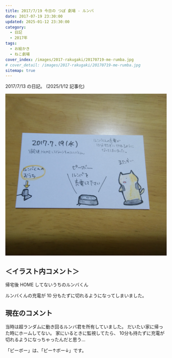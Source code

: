 ```yaml
---
title: 2017/7/19 今日の つぽ 劇場 - ルンバ
date: 2017-07-19 23:30:00
updated: 2025-01-12 23:30:00
category:
  - 日記
  - 2017年
tags:
  - お絵かき
  - ねこ劇場
cover_index: /images/2017-rakugaki/20170719-me-rumba.jpg
# cover_detail: /images/2017-rakugaki/20170719-me-rumba.jpg
sitemap: true
---
```


2017/7/13 の日記。 (2025/1/12 記事化)

![](/images/2017-rakugaki/20170719-me-rumba.jpg)

＜イラスト内コメント＞
---
帰宅後 HOME してないうちのルンバくん

ルンバくんの充電が 10 分もたずに切れるようになってしまいました。


現在のコメント
---
当時は超ランダムに動き回るルンバ君を所有していました。
だいたい家に帰った時にホームしてない。
家にいるときに監視してたら、 10分も持たずに充電が切れるようになっちゃったんだと思う…

「ピーボー」は、「ピー↑ボー↓」です。
